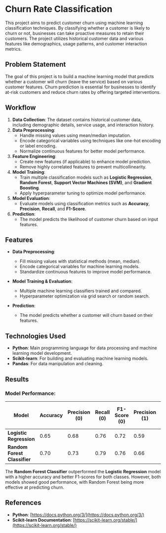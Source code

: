 # Churn Rate Classification

This project aims to predict customer churn using machine learning classification techniques. By classifying whether a customer is likely to churn or not, businesses can take proactive measures to retain their customers. The project utilizes historical customer data and various features like demographics, usage patterns, and customer interaction metrics.

## Problem Statement

The goal of this project is to build a machine learning model that predicts whether a customer will churn (leave the service) based on various customer features. Churn prediction is essential for businesses to identify at-risk customers and reduce churn rates by offering targeted interventions.

## Workflow

1. **Data Collection**: The dataset contains historical customer data, including demographic details, service usage, and interaction history.
2. **Data Preprocessing**:
   - Handle missing values using mean/median imputation.
   - Encode categorical variables using techniques like one-hot encoding or label encoding.
   - Normalize continuous features for better model performance.
3. **Feature Engineering**:
   - Create new features (if applicable) to enhance model prediction.
   - Remove highly correlated features to prevent multicollinearity.
4. **Model Training**:
   - Train multiple classification models such as **Logistic Regression**, **Random Forest**, **Support Vector Machines (SVM)**, and **Gradient Boosting**.
   - Apply hyperparameter tuning to optimize model performance.
5. **Model Evaluation**:
   - Evaluate models using classification metrics such as **Accuracy**, **Precision**, **Recall**, and **F1-Score**.
6. **Prediction**:
   - The model predicts the likelihood of customer churn based on input features.

## Features

- **Data Preprocessing**: 
  - Fill missing values with statistical methods (mean, median).
  - Encode categorical variables for machine learning models.
  - Standardize continuous features to improve model performance.
  
- **Model Training & Evaluation**:
  - Multiple machine learning classifiers trained and compared.
  - Hyperparameter optimization via grid search or random search.
  
- **Prediction**: 
  - The model predicts whether a customer will churn based on their features.
  
## Technologies Used

- **Python**: Main programming language for data processing and machine learning model development.
- **Scikit-learn**: For building and evaluating machine learning models.
- **Pandas**: For data manipulation and cleaning.

## Results

### Model Performance:

| Model                     | Accuracy       | Precision (0) | Recall (0) | F1-Score (0) | Precision (1) | Recall (1) | F1-Score (1) | F1-Score (Macro Avg) |
|---------------------------|----------------|---------------|------------|--------------|---------------|------------|--------------|----------------------|
| **Logistic Regression**    | 0.65           | 0.68          | 0.76       | 0.72         | 0.59          | 0.48       | 0.53         | 0.62                 |
| **Random Forest Classifier**| 0.70           | 0.73          | 0.79       | 0.76         | 0.66          | 0.58       | 0.62         | 0.69                 |

The **Random Forest Classifier** outperformed the **Logistic Regression** model with a higher accuracy and better F1-scores for both classes. However, both models showed good performance, with Random Forest being more effective at predicting churn.

## References

- **Python**: [https://docs.python.org/3/](https://docs.python.org/3/)
- **Scikit-learn Documentation**: [https://scikit-learn.org/stable/](https://scikit-learn.org/stable/)
